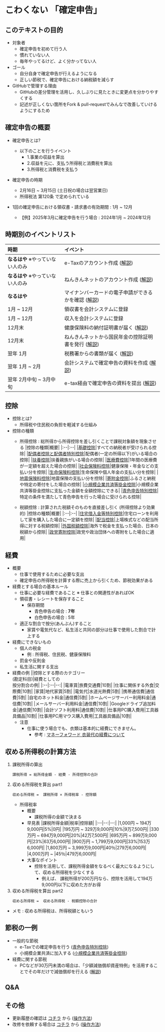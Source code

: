 # こわくない 「確定申告」
## このテキストの目的
- 対象者
    - 確定申告を初めて行う人
    - 慣れていない人
    - 毎年やってるけど、よく分かってない人
- ゴール
    - 自分自身で確定申告が行えるようになる
    - 正しい節税で、確定申告における納税額を減らす
- GitHubで管理する理由
    - GitHubの差分管理を活用し、久しぶりに見たときに変更点を分かりやすくする
    - 記述が正しくない箇所をFork & pull-requestでみんなで改善していけるようにするため

## 確定申告の概要
- 確定申告とは?
    - 以下のことを行うイベント
        - 1.事業の収益を算出
        - 2.収益を元に、支払う所得税と消費税を算出
        - 3.所得税と消費税を支払う
- 確定申告の時期
    - 2月16日 ~ 3月15日 (土日祝の場合は翌営業日)
    - 所得税法 第120条 で定められている

- 1回の確定申告における領収書・請求書の有効期間 : 1月 ~ 12月
    - 【例】2025年3月に確定申告を行う場合 : 2024年1月 ~ 2024年12月

## 時期別のイベントリスト
|時期|イベント|
|:--|:--|
|**なるはや** ※やっていない人のみ|e-Taxのアカウント作成 ([解説](./content/e-tax.md#Taxのアカウント作成方法))|
|**なるはや** ※やっていない人のみ|ねんきんネットのアカウント作成 ([解説](./content/nenkin.md#ねんきんネットのアカウント作成))|
|**なるはや** |マイナンバーカードの電子申請ができるかを確認 ([解説](./content/mynumber.md#マイナンバーカードの電子申請ができるかを確認する方法))|
|1月 ~ 12月|領収書を会計システムに登録|
|1月 ~ 12月|収入を会計システムに登録|
|12月末|健康保険料の納付証明書が届く ([解説](./content/hoken.md#12月末に届く納付証明書))|
|12月末|ねんきんネットから国民年金の控除証明書を発行 ([解説](./content/nenkin.md#ねんきんネットから控除証明書を発行する方法))|
|翌年 1月|税務署からの書類が届く ([解説](./content/zeimu.md#1月に税務署から届く確定申告に必要な資料))|
|翌年 1月 ~ 2月|会計システムで確定申告の資料を作成 ([解説]())|
|翌年 2月中旬 ~ 3月中旬|e-tax経由で確定申告の資料を提出 ([解説]())|

## 控除
- 控除とは?
    - 所得税や住民税の負担を軽減する仕組み
- 控除の種類
    - 所得控除 : 総所得から所得控除を差し引くことで課税対象額を現象させる
        |控除の種類|概要|
        |:--|:--|
        |[基礎控除](./content/kojo.md#基礎控除)|すべての納税者が受けられる控除|
        |[配偶者控除と配偶者特別控除](./content/kojo.md#配偶者控除と配偶者特別控除)|配偶者(一定の所得以下)がいる場合の控除|
        |[扶養控除](./content/kojo.md#扶養控除)|扶養親族がいる場合の控除|
        |[医療費控除](./content/kojo.md#医療費控除)|1年間の医療費が一定額を超えた場合の控除|
        |[社会保険料控除](./content/kojo.md#社会保険料控除)|健康保険・年金などの支払い分を控除|
        |[生命保険料控除](./content/kojo.md#生命保険料控除)|生命保険や個人年金の支払い分を控除|
        |[地震保険料控除](./content/kojo.md#地震保険料控除)|地震保険の支払い分を控除|
        |[寄附金控除](./content/kojo.md#寄附金控除)|ふるさと納税や特定の寄付をした場合の控除|
        |[小規模企業共済等掛金控除](./content/kojo.md#小規模企業共済等掛金控除)|小規模企業共済等掛金控除に支払った金額を全額控除にできる|
        |[青色申告特別控除](./content/kojo.md#青色申告特別控除)|特定の条件を満たして青色申告を行った場合に受けられる控除|
        
    - 税額控除 : 計算された税額そのものを直接差し引く (所得控除より効果的)
        |控除の種類|概要|
        |:--|:--|
        |[住宅借入金等特別控除](./content/kojo.md#住宅借入金等特別控除)|住宅ローンを利用して家を購入した場合に一定額を控除|
        |[配当控除](./content/kojo.md#配当控除)|上場株式などの配当所得に対する税額控除|
        |[外国税額控除](./content/kojo.md#外国税額控除)|海外で税金を支払った場合、日本の税額から控除|
        |[政党寄附控除](./content/kojo.md#政党寄附控除)|政党や政治団体への寄附をした場合に適用|
## 経費
- 概要
    - 仕事で使用するために必要な支出
    - 確定申告の所得税を計算する際に売上から引くため、節税効果がある
- 経費とする場合の基本ルール
    - 仕事に必要な経費であること ※ 仕事との関連性があればOK
    - 領収書・レシートを保存すること
        - 保存期間
            - 青色申告の場合 : **7年**
            - 白色申告の場合 : 5年
    - 適正な割合で按分(あんぶん)すること
        - 家賃や電気代など、私生活と共同の部分は仕事で使用した割合で計上する
- 経費にできないもの
    - 個人の税金
        - 例 : 所得税、住民税、健康保険料
    - 罰金や反則金
    - 私生活に関する支出
- 経費の例
    ||控除とする際のカテゴリー<br>(勘定科目)|経費としての<br>按分割合の例|
    |:--|:--|--:|
    |電車賃|旅費交通費|10割|
    |仕事に関係する外食|交際費|10割|
    |家賃|地代家賃|5割|
    |電気代|水道光熱費|5割|
    |携帯通信費|通信費|5割|
    |自宅のネット料金|通信費|5割|
    |ホームページサーバー利用料金|通信費|10割|
    |メールサーバー利用料金|通信費|10割|
    |Googleドライブ追加料金|通信費|10割|
    |会計ソフト利用料|通信費|10割|
    |仕事用PC購入費用|工具器具備品|10割|
    |仕事用PC用マウス購入費用|工具器具備品|10割|
    - 注意
        - 仕事に使う場合でも、衣類は基本的に経費にできません。
            - 参考 : [マネーフォワード 衣装代の経費について](https://biz.moneyforward.com/accounting/basic/64462/#i-6)
## 収める所得税の計算方法
1. 課税所得の算出
    ```
    課税所得 = 総所得金額 - 経費 - 所得控除の合計
    ```
2. 収める所得税を算出 part1
    ```
    収める所得税 =  課税所得 × 所得税率 - 控除額
    ```
    - 所得税率
        - 概要
            - 課税所得の金額で決まる
        - 早見表
            |課税所得金額|税率|控除額|
            |:--|--:|--:|
            |1,000円 ~ 194万9,000円|5%|0円|
            |195万円 ~ 329万9,000円|10%|9万7,500円|
            |330万円 ~ 694万9,000円|20%|42万7,500円|
            |695万円 ~ 899万9,000円|23%|63万6,000円|
            |900万円 ~ 1,799万9,000円|33%|153万6,000円|
            |1,800万円 ~ 3,999万9,000円|40％|279万6,000円|
            |4,000万円 ~ |45％|479万6,000円|
        - 大事なポイント
            - 控除を活用して、課税所得金額をなるべく最大になるようにして、収める所得税を少なくする
                - 例えば、 課税所得が200万円なら、控除を活用して194万9,000円以下に収めた方がお得
3. 収める所得税を算出 part2
    ```
    収める所得税 =  収める所得税 - 税額控除の合計
    ```
- メモ : 収める所得税は、所得税額ともいう
## 節税の一例
- 一般的な節税
    - e-Taxでの確定申告を行う ([青色申告特別控除](./content/kojo.md#青色申告特別控除))
    - 小規模企業共済に加入する ([小規模企業共済等掛金控除](./content/kojo.md#小規模企業共済等掛金控除))
- 経費に関する節税
    - PCなどが30万円未満の場合は、「少額減価償却資産特例」を活用することでその年だけで減価償却を行える ([解説](./content/zeimu.md#少額減価償却資産の特例))
## Q&A

## その他
- 更新履歴の確認は [コチラ](https://github.com/kyoppy/dont-be-afraid-of-git/commits/main/) から ([操作方法](./content/github.md#GitHubの変更履歴を確認する方法))
- 改修を依頼する場合は [コチラ](https://github.com/kyoppy/dont-be-afraid-of-git/issues) から ([操作方法](./content/github.md#GitHubから改修を依頼する場合))